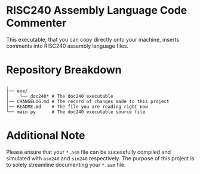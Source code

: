 # RISC240 Assembly Language Code Commenter
This executable, that you can copy directly onto your machine, inserts comments into RISC240 assembly language files.

# Repository Breakdown
```shell
.
│── exe/
│    └── doc240* # The doc240 executable
│── CHANGELOG.md # The record of changes made to this project
│── README.md    # The file you are reading right now
└── main.py      # The doc240 executable source file
```

# Additional Note
Please ensure that your `*.asm` file can be sucessfully compiled and simulated with `asm240` and `sim240` respectively. The purpose of this project is to solely streamline documenting your `*.asm` file.
